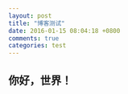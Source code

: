 ```yaml
---
layout: post
title: "博客测试"
date: 2016-01-15 08:04:18 +0800
comments: true
categories: test
---
```


## 你好，世界！
